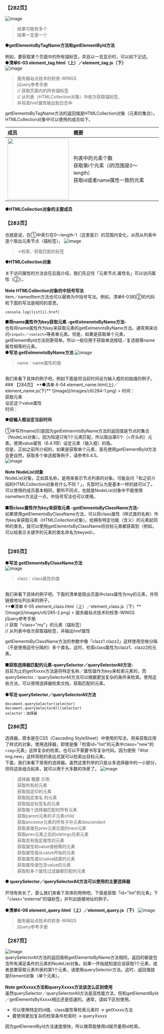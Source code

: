### 【282页】
![image](/images/c6/282-1.png)
> 结果可能有多个<br/>结果一定是一个

**●getElementsByTagName方法和getElementById方法**<br/><br/>
例如，要获取某个页面中的所有锚标签，并且以一览显示时，可以如下记述。<br/> 
**●清单6-03 element_tag.html（上）／element_tag.js（下）**  
![image](/images/c6/282-2.png)
> 服务器站点技术的校舍-WINGS<br/>jQuery参考手册<br/>// 获取页面内的所有锚标签<br/>// 从列表（HTMLCollection对象）中依次获取锚标签、<br/>并将其href属性输出到日志中

getElementsByTagName方法的返回值是HTMLCollection对象（元素的集合）。HTMLCollection对象中可以使用的成员如下。

成员 | 概要
:---|:---
<img src="/images/c6/282-3.png" width="200px"/> | 列表中的元素个数<br/>获取第i个元素（i的范围是0～length）<br/>获取id或者name属性一致的元素
**●HTMLCollection对象的主要成员**
### 【283页】
也就是说，在①中索引在0～length-1（这里是2）的范围内变化，从而从列表中逐个取出元素节点（锚标签）。
![image](/images/c6/283-1.png)
> →检索／获取匹配的标签

**●HTMLCollection对象**<br><br>
关于访问属性的方法会在后面介绍，我们先记住「元素节点.属性名」可以访问属性（②）。<br><br>
**Note HTMLCollection对象的中括号写法**<br>
item／namedItem方法也可以替换为中括号写法。例如，清单6-03的②的代码和下面的写法是相同的意思。
```
console.log(list[i].href)
```
**■将name属性作为key获取元素 -getEelmenntsByName方法-**<br>
也有将name属性作为key来获取元素的getEelmenntsByName方法。通常用来访问`<input>`／`<select>`等表单元素。但是，如果是获取单个元素，getElementById方法则更简单。所以一般仅用于获取单选按钮／复选框等name属性相等的元素。<br>
**●写法 getEelmenntsByName方法**
![image](/images/c6/283-2.png)
> name：name属性的值

<br>
我们来看下具体的例子吧。例如下面是将当前时间设为输入框的初始值的例子。
### 【284页】
**●清单 6-04 element_name.html(上)／element_name.js(下)**
![image](/images/c6/284-1.png)
> 时间：<br>获取元素<br>设定这个value属性<br>时间：

**●给输入框设定当前时间**<br><br>
①中写作name[0]是因为getEelmenntsByName方法的返回值是节点的集合（NodeList对象）。因为知道只有1个元素匹配，所以取出第0个（=开头的）元素。使用value属性（6.4.1项）设定元素（输入框）的值。<br>但是，正如之前所介绍的，如果是获取单个元素，首先使用getElementById方法会更自然。获取多个单选框等例子，请参考6.4.5。<br>
![image](/images/c6/284-2.png)
<br><br>
**Note NodeList对象**<br>
NodeList对象，正如其名称，是用来表示节点列表的对象。可能会问「和之前介绍的HTMLCollection对象有什么不同？」，先暂时认为是基本一样的就可以了。<br>可以使用的成员基本相同，要所不同点，也就是NodeList对象中不能使用nameItem方法这一点。中括号写法也可以使用。<br><br>
**■将class属性作为key来获取元素 -getElementsByClassName方法-**<br>
如果使用getElementsByClassName方法，可以将class属性（样式类的名称）作为key来获取元素（HTMLCollection对象）。给拥有特定功能（含义）的元素起同样的类名，就可以使用getElementsByClassName将目标元素都获取到（例如，可以给表示关键字的元素的类名命名为keywd）。<br><br>
### 【285页】
**●写法 getElementsByClassName方法**<br>
![image](/images/c6/285-1.png)
> clazz：class属性的值

<br>
我们来看下具体的例子吧。下面的清单是取出页面中class属性为my的元素，并将链接地址列出来的例子。<br>
**●清单 6-05 element_class.html（上）／element_class.js（下）**<br>
![image](/images/c6/285-2.png)
> 服务器站点技术的校舍-WINGS<br>jQuery参考手册<br>// 获取「class="my"」的元素（锚标签）<br>// 从列表中依次获取锚标签，并输出href属性

getElementsByClassName方法的参数中像「clazz1 clazz2」这样使用空格分隔（不是使用逗号分隔的）多个类名。这时，检索class属性为clazz1、clazz2的元素。<br><br>
**■获取选择器匹配的元素-querySelector／querySelectorAll方法-**<br>目前为止的getXxxxx方法是将特定名称／属性值作为key来检索元素的，而querySelector／querySelectorAll方法可以根据更加复杂的条件来检索。使用这些方法，可以使用选择器检索文档，获取匹配的元素。<br><br>
**●写法 querySelector／querySelectorAll方法**<br>
```
document.querySelector(selector)
document.querySelectorAll(selector)
selector：选择器
```
### 【286页】
选择器，原本是在CSS（Cascading StyleSheet）中使用的写法，用来获取应用了样式的对象。使用选择器，即使是像「检索id="list"的元素中class="new"的`<img>`元素」这样复杂的检索，也可以不需要书写复杂代码。因为使用「#list img.new」这样简短的表达式就可以检索出目标元素。<br>下面，我们来看下常用的选择器。虽然这里列举的只是众多选择器中的一小部分，但将这些组合起来，就可以用于大多数的场景了。
![image](/images/c6/286-1.png)
> 选择器 概要 示例<br>获取所有的元素<br>获取指定ID的元素<br>获取指定类名
的元素<br>获取指定标签名的元素<br>获取每个选择器匹配的所有元素<br>获取parent元素的子元素child<br>获取ancestor元素的所有子孙元素descendant<br>获取紧接在prev元素后面的next元素<br>获取prev元素之后的siblings兄弟元素<br>获取具有指定属性的元素<br>获取属性和value值相等的元素<br>获取属性值从value开始的元素<br>获取属性值以value结尾的元素<br>获取属性值包含value的元素<br>获取和多个属性过滤器都匹配的元素

**● querySelector／querySelectorAll方法可以使用的主要选择器**<br><br>
开场有些长了，那么我们来看下具体的用例吧。下面是获取「id="list"的元素」下「class="external"的锚标签」并列出链接地址的例子。<br><br>
**●清单6-06 element_query.html（上）／element_query.js（下）**
![image](/images/c6/286-2.png)
> 服务器站点技术的校舍-WINGS<br>jQuery参考手册<br>

### 【287页】
![image](/images/c6/287-1.png)
<br>
querySelectorAll方法的返回值和getElementsByName方法相同，返回的都是包含所有满足条件的元素的NodeList对象。如果一开始就知道应该获取1个元素，或者是要获取元素列表的第1个元素，请使用querySelector方法。这时，返回值就是Element对象（单个元素）。<br><br>
**Note getXxxxx方法和queryXxxxx方法该怎么区别使用**<br>虽然querySelector／querySelectorAll方法是高性能方法，但和getElementById／getElementsByXxxxx相比还是低速的。通常，请如下区别使用。
- 可以使用特定的id值、class属性等检索元素时 → getXxxxx方法
- 要使用更加复杂的检索条件检索时 → queryXxxxx

因为getElementById方法速度很快，所以推荐能够用id就尽量用id检索。
